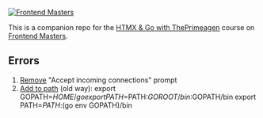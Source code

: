 [![Frontend Masters](https://static.frontendmasters.com/assets/brand/logos/full.png)](https://frontendmasters.com)

This is a companion repo for the [HTMX & Go with ThePrimeagen](https://frontendmasters.com/courses/htmx) course on [Frontend Masters](https://frontendmasters.com).

## Errors

1. [Remove](https://apple.stackexchange.com/a/405967) "Accept incoming connections" prompt
2. [Add to path](https://stackoverflow.com/a/21012349) (old way):
    export GOPATH=$HOME/go
    export PATH=$PATH:$GOROOT/bin:$GOPATH/bin
    export PATH=$PATH:$(go env GOPATH)/bin
